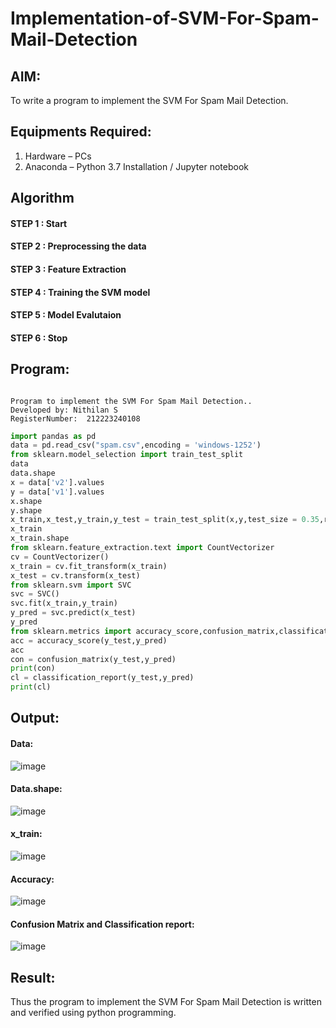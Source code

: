 # Implementation-of-SVM-For-Spam-Mail-Detection

## AIM:
To write a program to implement the SVM For Spam Mail Detection.

## Equipments Required:
1. Hardware – PCs
2. Anaconda – Python 3.7 Installation / Jupyter notebook

## Algorithm
#### STEP 1 : Start
#### STEP 2 : Preprocessing the data
#### STEP 3 : Feature Extraction
#### STEP 4 : Training the SVM model
#### STEP 5 : Model Evalutaion
#### STEP 6 : Stop


## Program:
```

Program to implement the SVM For Spam Mail Detection..
Developed by: Nithilan S
RegisterNumber:  212223240108

```
```py
import pandas as pd
data = pd.read_csv("spam.csv",encoding = 'windows-1252')
from sklearn.model_selection import train_test_split
data
data.shape
x = data['v2'].values
y = data['v1'].values
x.shape
y.shape
x_train,x_test,y_train,y_test = train_test_split(x,y,test_size = 0.35,random_state = 48)
x_train
x_train.shape
from sklearn.feature_extraction.text import CountVectorizer
cv = CountVectorizer()
x_train = cv.fit_transform(x_train)
x_test = cv.transform(x_test)
from sklearn.svm import SVC
svc = SVC()
svc.fit(x_train,y_train)
y_pred = svc.predict(x_test)
y_pred
from sklearn.metrics import accuracy_score,confusion_matrix,classification_report
acc = accuracy_score(y_test,y_pred)
acc
con = confusion_matrix(y_test,y_pred)
print(con)
cl = classification_report(y_test,y_pred)
print(cl)
```

## Output:
#### Data:
![image](https://github.com/user-attachments/assets/18f78bdb-bd26-49fc-a60b-daf2c7a47827)
#### Data.shape:
![image](https://github.com/user-attachments/assets/6df4d79e-a214-415b-bb9f-728b82192669)
#### x_train:
![image](https://github.com/user-attachments/assets/3dc2d767-2da9-41d7-8ca7-3a2438050091)
#### Accuracy:
![image](https://github.com/user-attachments/assets/900ecb44-34a3-4c5b-8d44-e0c6e7a998ba)
#### Confusion Matrix and Classification report:
![image](https://github.com/user-attachments/assets/1025a96d-05d0-4741-b0d6-ddc661fa2e71)


## Result:
Thus the program to implement the SVM For Spam Mail Detection is written and verified using python programming.
